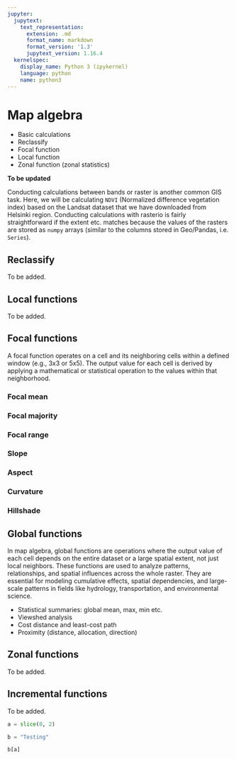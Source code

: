 ```yaml
---
jupyter:
  jupytext:
    text_representation:
      extension: .md
      format_name: markdown
      format_version: '1.3'
      jupytext_version: 1.16.4
  kernelspec:
    display_name: Python 3 (ipykernel)
    language: python
    name: python3
---
```


# Map algebra

- Basic calculations
- Reclassify
- Focal function
- Local function
- Zonal function (zonal statistics)

**To be updated**

Conducting calculations between bands or raster is another common GIS task. Here, we will be calculating `NDVI` (Normalized difference vegetation index) based on the Landsat dataset that we have downloaded from Helsinki region. Conducting calculations with rasterio is fairly straightforward if the extent etc. matches because the values of the rasters are stored as `numpy` arrays (similar to the columns stored in Geo/Pandas, i.e. `Series`).


## Reclassify

To be added. 


## Local functions

To be added. 


## Focal functions

A focal function operates on a cell and its neighboring cells within a defined window (e.g., 3x3 or 5x5). The output value for each cell is derived by applying a mathematical or statistical operation to the values within that neighborhood.

### Focal mean

### Focal majority

### Focal range


### Slope

### Aspect

### Curvature

### Hillshade


## Global functions

In map algebra, global functions are operations where the output value of each cell depends on the entire dataset or a large spatial extent, not just local neighbors. These functions are used to analyze patterns, relationships, and spatial influences across the whole raster. They are essential for modeling cumulative effects, spatial dependencies, and large-scale patterns in fields like hydrology, transportation, and environmental science.

- Statistical summaries: global mean, max, min etc.
- Viewshed analysis
- Cost distance and least-cost path
- Proximity (distance, allocation, direction)


## Zonal functions

To be added. 


## Incremental functions

To be added. 

```python
a = slice(0, 2)
```

```python
b = "Testing"
```

```python
b[a]
```

```python

```

